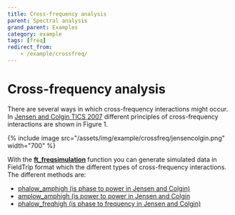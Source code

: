 ```yaml
---
title: Cross-frequency analysis
parent: Spectral analysis
grand_parent: Examples
category: example
tags: [freq]
redirect_from:
    - /example/crossfreq/
---
```


# Cross-frequency analysis

There are several ways in which cross-frequency interactions might occur. In [Jensen and Colgin TICS 2007](https://doi.org/10.1016/j.tics.2007.05.003) different principles of cross-frequency interactions are shown in Figure 1.

{% include image src="/assets/img/example/crossfreq/jensencolgin.png" width="700" %}

With the **[ft_freqsimulation](/reference/ft_freqsimulation)** function you can generate simulated data in FieldTrip format which the different types of cross-frequency interactions. The different methods are:

- [phalow_amphigh (is phase to power in Jensen and Colgin)](/example/spectral/crossfreq/phalow_amphigh)
- [amplow_amphigh (is power to power in Jensen and Colgin](/example/spectral/crossfreq/amplow_amphigh)
- [phalow_freqhigh (is phase to frequency in Jensen and Colgin)](/example/spectral/crossfreq/phalow_freqhigh)

